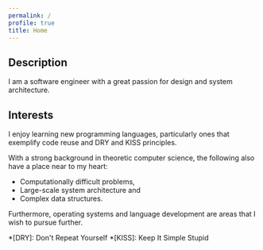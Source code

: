 ```yaml
---
permalink: /
profile: true
title: Home
---
```


## Description

I am a software engineer with a great passion for design and system 
architecture.

## Interests

I enjoy learning new programming languages, particularly ones that exemplify 
code reuse and DRY and KISS principles.

With a strong background in theoretic computer science, the following 
also have a place near to my heart:

  - Computationally difficult problems,
  - Large-scale system architecture and
  - Complex data structures.

Furthermore, operating systems and language development are areas that I 
wish to pursue further.

*[DRY]: Don't Repeat Yourself
*[KISS]: Keep It Simple Stupid
